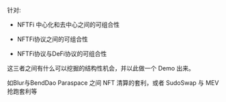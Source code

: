 针对:

- NFTFi 中心化和去中心之间的可组合性

- NFTFi协议之间的可组合性

- NFTFi协议与DeFi协议的可组合性

这三者之间有什么可以挖掘的结构性机会，并以此做一个 Demo 出来。

如Blur与BendDao Paraspace 之间 NFT 清算的套利，或者 SudoSwap 与 MEV 抢跑套利等
